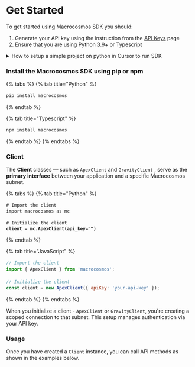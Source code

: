 # Get Started

To get started using Macrocosmos SDK you should:

1. Generate your API key using the instruction from the [API Keys](api-keys.md) page
2. Ensure that you are using Python 3.9+ or Typescript

<details>

<summary>How to setup a simple project on python in Cursor to run SDK</summary>

1. Install [Cursor](https://www.cursor.com/) - the basic version is free
2.  From the top menu choose File -> Open and create a new folder for your project.&#x20;

    <figure><img src="../../.gitbook/assets/Open_folder.png" alt=""><figcaption></figcaption></figure>
3.  In your new project folder type at the Chat menu asking to setup a new project:\
    ![](../../.gitbook/assets/New_chat.png)\


    > Cursor is a great tool for the development! It can follow human language instructions helping to setup the project, make it functional and secure, find issues with the code and provide instructions in case of challenges.&#x20;
4.  I have got the next instructions and accepted the files.\


    I'll help you set up a new empty project. First, let me check what's currently in the workspace directory.Listed 0 items in current directoryGreat, I see the directory is empty. I'll help you set up a basic project structure. I'll create:

    1. A README.md file with project information
    2. A .gitignore file for common files to ignore
    3. A basic project structure

    ![](../../.gitbook/assets/Accept_the_file.png)\

5. In the next message ask to create a virtual environment\
   ![](<../../.gitbook/assets/Screenshot 2025-05-29 at 19.02.56.png>)
6. I have accepted the changes and got the result:\
   \
   Perfect! Your virtual environment is now set up and ready to use. Here's what has been done:

1) Created a new virtual environment in the venv directory
2) Activated the virtual environment
3) Verified Python 3.9.6 and pip 21.2.4 are installed

You can now:

* Install packages using pip install \<package-name>
* Run Python scripts in an isolated environment
* When you're done working, you can deactivate the virtual environment by typing deactivate\
  ![](../../.gitbook/assets/Left_menu.png)

7. From the top menu choose **File -> New Terminal**
8.  Activate the virtual environment directory

    <pre class="language-python"><code class="lang-python"><strong>#activate the virtual environment directory
    </strong><strong>source venv/bin/activate
    </strong></code></pre>

9) Congratulations! 🎉 You have setup the basic project and now can start to use Macrocosmos SDK through the terminal starting from **pip install macrocosmos** and activating clients for Apex and Gravity, as it described in the document below.\


</details>

### Install the Macrocosmos SDK using pip or npm

{% tabs %}
{% tab title="Python" %}
```python
pip install macrocosmos
```
{% endtab %}

{% tab title="Typescript" %}
```javascript
npm install macrocosmos
```
{% endtab %}
{% endtabs %}

> ###

### Client

The **Client** classes — such as `ApexClient` and `GravityClient` , serve as the **primary interface** between your application and a specific Macrocosmos subnet.

{% tabs %}
{% tab title="Python" %}
<pre class="language-python"><code class="lang-python"># Import the client
import macrocosmos as mc

# Initialize the client
<strong>client = mc.ApexClient(api_key="")
</strong></code></pre>
{% endtab %}

{% tab title="JavaScript" %}
```javascript
// Import the client
import { ApexClient } from 'macrocosmos';

// Initialize the client
const client = new ApexClient({ apiKey: 'your-api-key' });
```
{% endtab %}
{% endtabs %}

When you initialize a client - `ApexClient` or `GravityClient`, you're creating a scoped connection to that subnet. This setup manages authentication via your API key.

### Usage

Once you have created a `Client` instance, you can call API methods as shown in the examples below.
